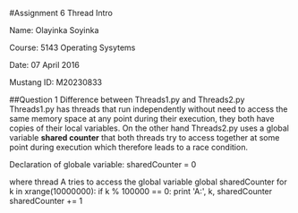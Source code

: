 #Assignment 6 Thread Intro

Name: Olayinka Soyinka 

Course: 5143 Operating Sysytems 

Date: 07 April 2016

Mustang ID: M20230833

##Question 1
Difference between Threads1.py and Threads2.py
Threads1.py has threads that run independently without need to access the same memory space at any point during their execution,
they both have copies of their local variables. On the other hand Threads2.py uses a global variable **shared counter** that
both threads try to access together at some point during execution which therefore leads to a race condition.

Declaration of globale variable:
    sharedCounter = 0
    
where thread A tries to access the global variable
global sharedCounter
        for k in xrange(10000000):
            if k % 100000 == 0:
                print 'A:', k, sharedCounter
            sharedCounter += 1

